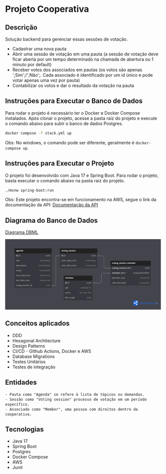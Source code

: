 # Projeto Cooperativa

## Descrição

Solução backend para gerenciar essas sessões de votação.

- Cadastrar uma nova pauta
- Abrir uma sessão de votação em uma pauta (a sessão de votação deve ficar aberta por um
tempo determinado na chamada de abertura ou 1 minuto por default)
- Receber votos dos associados em pautas (os votos são apenas ';Sim';/';Não';. Cada
associado é identificado por um id único e pode votar apenas uma vez por pauta)
- Contabilizar os votos e dar o resultado da votação na pauta

## Instruções para Executar o Banco de Dados

Para rodar o projeto é necessário ter o Docker e Docker Compose instalados. Após clonar o projeto, acesse a pasta raiz
do projeto e execute o comando abaixo para subir o banco de dados Postgres.

```bash
docker compose -f stack.yml up
```
Obs: No windows, o comando pode ser diferente, geralmente é `docker-compose up`.

## Instruções para Executar o Projeto
O projeto foi desenvolvido com Java 17 e Spring Boot. Para rodar o projeto, basta executar o comando abaixo na pasta raiz do projeto.

```bash
./mvnw spring-boot:run
```
Obs: Este projeto encontra-se em funcionamento na AWS, segue o link da documentação da API: [Documentação da API](ec2-3-132-215-19.us-east-2.compute.amazonaws.com:8181/swagger-ui/index.html)

## Diagrama do Banco de Dados
[Diagrama DBML](https://dbdiagram.io/d/Cooperative-Project-6712a5d697a66db9a37f1cf3)

![Diagrama do Projeto](res/Cooperative-Project.png)

## Conceitos aplicados

- DDD
- Hexagonal Architecture
- Design Patterns
- CI/CD - GIthub Actions, Docker e AWS
- Database Migrations
- Testes Unitários
- Testes de integração

## Entidades
    - Pauta como "Agenda" se refere à lista de tópicos ou demandas.
    - Sessão como "Voting session" processo de votação em um período específico.
    - Associado como "Member", uma pessoa com direitos dentro da cooperativa.

## Tecnologias

- Java 17
- Spring Boot
- Postgres
- Docker Compose
- AWS
- Junit
